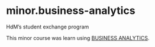# minor.business-analytics

HdM’s student exchange program

This minor course was learn using [BUSINESS ANALYTICS](https://www.hdm-stuttgart.de/en/minor_flyer/business_analytics.pdf).

